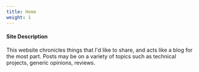 ```yaml
---
title: Home
weight: 1
---
```

#### Site Description

This website chronicles things that I'd like to share, and acts like a blog for the most part. Posts may be on a variety of topics such as technical projects, generic opinions, reviews.
